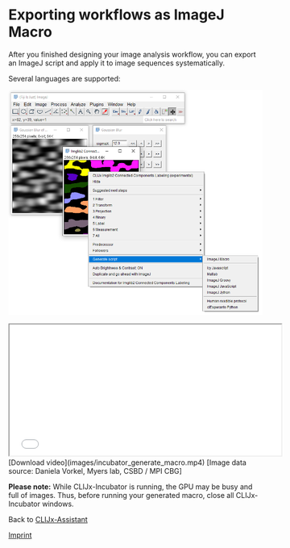 # Exporting workflows as ImageJ Macro
After you finished designing your image analysis workflow, you can export an ImageJ script and apply it to image sequences systematically.

Several languages are supported:

![Image](images/script_export.png)

<iframe src="images/incubator_generate_macro.mp4" width="540" height="260"></iframe>
[Download video](images/incubator_generate_macro.mp4) [Image data source: Daniela Vorkel, Myers lab, CSBD / MPI CBG]

**Please note:** While CLIJx-Incubator is running, the GPU may be busy and full of images. 
Thus, before running your generated macro, close all CLIJx-Incubator windows.

Back to [CLIJx-Assistant](https://clij.github.io/assistant)

[Imprint](https://clij.github.io/imprint)
